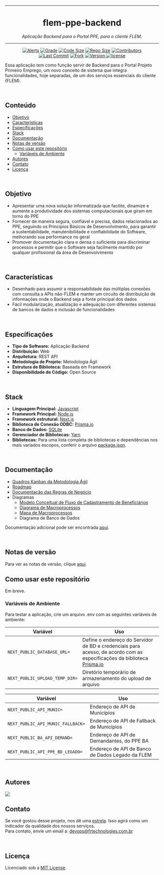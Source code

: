 <hr>
<h1 align="center">flem-ppe-backend</h1>
<p align=center><i align="center">Aplicação Backend para o Portal PPE, para o cliente FLEM.</i></p>
<hr>

<div align="center">

<a href="">[![Alerts](https://img.shields.io/lgtm/alerts/github/frtechdev/flem-ppe-backend)](https://github.com/frtechdev/flem-ppe-backend) </a>
<a href="">[![Grade](https://img.shields.io/lgtm/grade/javascript/github/frtechdev/flem-ppe-backend)](https://github.com/frtechdev/flem-ppe-backend)</a>
<a href="">[![Code Size](https://img.shields.io/github/languages/code-size/frtechdev/flem-ppe-backend)](https://github.com/frtechdev/flem-ppe-backend)</a>
<a href="">[![Repo Size](https://img.shields.io/github/repo-size/frtechdev/flem-ppe-backend)](https://github.com/frtechdev/flem-ppe-backend)</a>
<a href="">[![Contributors](https://img.shields.io/github/contributors/frtechdev/flem-ppe-backend)](https://github.com/frtechdev/flem-ppe-backend/graphs/contributors)</a><br>
<a href="">[![Last Commit](https://img.shields.io/github/last-commit/frtechdev/flem-ppe-backend)](https://github.com/frtechdev/flem-ppe-backend/) </a>
<a href="">[![Fork](https://img.shields.io/github/forks/frtechdev/flem-ppe-backend)](https://github.com/frtechdev/flem-ppe-backend/fork) </a>
<a href="">![Version](https://img.shields.io/badge/version-0.0.1-005bff) </a>
<a href="">[![license](https://img.shields.io/github/license/frtechdev/flem-ppe-backend)](https://github.com/frtechdev/flem-ppe-backend/LICENSE)</a>
<br>

</div>

Essa aplicação tem como função servir de Backend para o Portal Projeto Primeiro Emprego, um novo conceito de sistema que integra funcionalidades, hoje separadas, de um dos serviços essenciais do cliente (FLEM).

<br>

## Conteúdo

- [Objetivo](#objetivo)
- [Características](#características)
- [Especificações](#especificações)
- [Stack](#stack)
- [Documentação](#documentação)
- [Notas de versão](#notas-de-versão)
- [Como usar este repositório](#como-usar-este-repositório)
  - [Variáveis de Ambiente](#variáveis-de-ambiente)
- [Autores](#autores)
- [Contato](#contato)
- [Licença](#licença)

<br>

## Objetivo

- Apresentar uma nova solução informatizada que facilite, dinamize e aumente a produtividade dos sistemas computacionais que giram em torno do PPE
- Fornecer de maneira segura, confiável e precisa, dados relacionados ao PPE, seguindo os Princípios Básicos de Desenvolvimento, para garantir a sustentabilidade, manutenibilidade e confiabilidade do Software, melhorando sua performance no geral
- Promover documentação clara e densa o suficiente para discriminar processos e permitir que o Software seja facilmente mantido por qualquer profissional da área de Desenvolvimento

<br>

## Características

- Desenhado para assumir a responsabilidade das múltiplas conexões com consulta a APIs não-FLEM e manter um circuito de distribuição de informações onde o Backend seja a fonte principal dos dados
- Fácil modularização, atualização e adequação com diferentes sistemas de bancos de dados e inclusão de funcionalidades

<br>

## Especificações

- **Tipo de Software:** Aplicação Backend
- **Distribuição:** Web
- **Arquitetura:** REST API
- **Metodologia de Projeto:** Metodologia Ágil
- **Estrutura de Biblioteca:** Baseada em Framework
- **Disponibilidade de Código:** Open Source

<br>

## Stack

- **Linguagem Principal:** [Javascript](https://developer.mozilla.org/pt-BR/docs/Web/JavaScript)
- **Framework Principal:** [Node.js](https://nodejs.org/en/docs/)
- **Framework estrutural:** [Next.js](https://nextjs.org/docs/getting-started)
- **Biblioteca de Conexão ODBC:** [Prisma.io](https://www.prisma.io)
- **Banco de Dados:** [SQLite](https://www.sqlite.org/index.html)
- **Gerenciador de Bibliotecas:** [Yarn](https://yarnpkg.com/getting-started)
- **Bibliotecas:** Para uma lista completa de bibliotecas e dependências nos mais variados escopos, conferir o arquivo [package.json](https://github.com/frtechdev/flem-ppe-backend/blob/master/package.json).

<br>

## Documentação

- [Quadros Kanban da Metodologia Ágil](https://frtechnologies.notion.site/Quadro-Kanban-c6994bfdb6ba4ab98434b805635d3fe7)
- [Roadmap](https://miro.com/app/board/uXjVOMzAe7s=/?invite_link_id=872842801580)
- [Documentação das Regras de Negócio](https://frtechnologies.notion.site/Documenta-o-de-Refer-ncia-das-Regras-de-Neg-cio-a66eae4edf5045e4b17e414647500c31)
- Diagramas
  - [Modelo Conceitual de Fluxo de Cadastramento de Beneficiários](https://miro.com/app/board/uXjVONgTB50=/?invite_link_id=986301656145)
  - [Diagrama de Macroprocessos](https://miro.com/app/board/uXjVOOJxdWc=/?invite_link_id=184583999527)
  - [Mapa de Macroprocessos](https://miro.com/app/board/uXjVOOroXvA=/?invite_link_id=576187018086)
  - Diagrama de Banco de Dados

Documentação adicional pode ser encontrada [aqui](https://frtechdev.github.io/flem-ppe-backend/).

<br>

## Notas de versão

Para ver as notas de versão, clique [aqui](https://github.com/frtechdev/flem-ppe-backend/blob/master/CHANGELOG.md).
<br>

## Como usar este repositório

Em breve.

### Variáveis de Ambiente

Para testar a aplicação, crie um arquivo .env com as seguintes variáveis de ambiente:

| Variável                 | Uso  |
| ------------------- | -------|
|`NEXT_PUBLIC_DATABASE_URL=`          | Define o endereço do Servidor de BD e credenciais para acesso, de acordo com as especificações da biblioteca [Prisma.io](https://www.prisma.io/docs/getting-started/setup-prisma/start-from-scratch/relational-databases/connect-your-database-node-sqlserver)| |
|`NEXT_PUBLIC_UPLOAD_TEMP_DIR=`          | Diretório temporário de armazenamento do upload de arquivo|

| Variável                 | Uso  |
| ------------------- | -------|
|`NEXT_PUBLIC_API_MUNIC=`          | Endereço de API de Municípios |
|`NEXT_PUBLIC_API_MUNIC_FALLBACK=`          | Endereço de API de Fallback de Municípios |
|`NEXT_PUBLIC_BA_API_DEMAND=`          | Endereço de API de Demandantes, do PPE BA |
|`NEXT_PUBLIC_API_PPE_BD_LEGADO=`| Endereço de API de Banco de Dados Legado da FLEM |

<br>

## Autores

<a href="https://github.com/frtechdev/flem-ppe-backend/graphs/contributors">
  <img src="https://contrib.rocks/image?repo=frtechdev/flem-ppe-backend" />
</a>

<br>

## Contato

Se você gostou desse projeto, nos dê uma <a href="https://github.com/frtechdev/flem-ppe-backend" data-icon="octicon-star" aria-label="Star frtechdev/flem-ppe-backend on GitHub">estrela</a>. Isso agirá como um indicador da qualidade dos nossos serviços. <br>
Para contato, envie um email a: <a href="mailto:devops@frtechnologies.com.br">devops@frtechnologies.com.br</a>

<br>

## Licença

Licenciado sob a [MIT License](https://github.com/frtechdev/flem-ppe-backend/blob/main/LICENSE).
